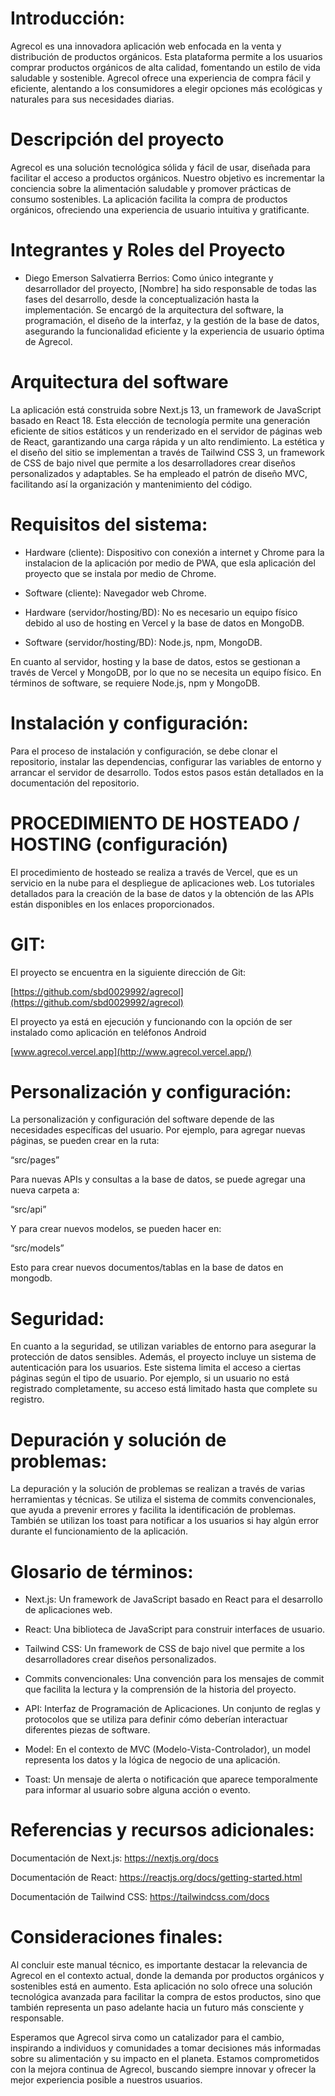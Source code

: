 # Introducción:

Agrecol es una innovadora aplicación web enfocada en la venta y distribución de productos orgánicos. Esta plataforma permite a los usuarios comprar productos orgánicos de alta calidad, fomentando un estilo de vida saludable y sostenible. Agrecol ofrece una experiencia de compra fácil y eficiente, alentando a los consumidores a elegir opciones más ecológicas y naturales para sus necesidades diarias.
# Descripción del proyecto
Agrecol es una solución tecnológica sólida y fácil de usar, diseñada para facilitar el acceso a productos orgánicos. Nuestro objetivo es incrementar la conciencia sobre la alimentación saludable y promover prácticas de consumo sostenibles. La aplicación facilita la compra de productos orgánicos, ofreciendo una experiencia de usuario intuitiva y gratificante.
# Integrantes y Roles del Proyecto
- Diego Emerson Salvatierra Berrios: Como único integrante y desarrollador del proyecto, [Nombre] ha sido responsable de todas las fases del desarrollo, desde la conceptualización hasta la implementación. Se encargó de la arquitectura del software, la programación, el diseño de la interfaz, y la gestión de la base de datos, asegurando la funcionalidad eficiente y la experiencia de usuario óptima de Agrecol.
# Arquitectura del software
La aplicación está construida sobre Next.js 13, un framework de JavaScript basado en React 18. Esta elección de tecnología permite una generación eficiente de sitios estáticos y un renderizado en el servidor de páginas web de React, garantizando una carga rápida y un alto rendimiento. La estética y el diseño del sitio se implementan a través de Tailwind CSS 3, un framework de CSS de bajo nivel que permite a los desarrolladores crear diseños personalizados y adaptables. Se ha empleado el patrón de diseño MVC, facilitando así la organización y mantenimiento del código.
# Requisitos del sistema:
- Hardware (cliente): Dispositivo con conexión a internet y Chrome para la instalacion de la aplicación por medio de PWA, que esla aplicación del proyecto que se instala por medio de Chrome.
  
- Software (cliente): Navegador web Chrome.
   
- Hardware (servidor/hosting/BD): No es necesario un equipo físico debido al uso de hosting en Vercel y la base de datos en MongoDB.
   
- Software (servidor/hosting/BD): Node.js, npm, MongoDB.
  
En cuanto al servidor, hosting y la base de datos, estos se gestionan a través de Vercel y MongoDB, por lo que no se necesita un equipo físico. En términos de software, se requiere Node.js, npm y MongoDB.
# Instalación y configuración:
Para el proceso de instalación y configuración, se debe clonar el repositorio, instalar las dependencias, configurar las variables de entorno y arrancar el servidor de desarrollo. Todos estos pasos están detallados en la documentación del repositorio.
# PROCEDIMIENTO DE HOSTEADO / HOSTING (configuración)
El procedimiento de hosteado se realiza a través de Vercel, que es un servicio en la nube para el despliegue de aplicaciones web. Los tutoriales detallados para la creación de la base de datos y la obtención de las APIs están disponibles en los enlaces proporcionados.
# GIT:
El proyecto se encuentra en la siguiente dirección de Git:

[https://github.com/sbd0029992/agrecol](https://github.com/sbd0029992/agrecol)

El proyecto ya está en ejecución y funcionando con la opción de ser instalado como aplicación en teléfonos Android

[www.agrecol.vercel.app](http://www.agrecol.vercel.app/)
# Personalización y configuración:
La personalización y configuración del software depende de las necesidades específicas del usuario. Por ejemplo, para agregar nuevas páginas, se pueden crear en la ruta:

“src/pages”

Para nuevas APIs y consultas a la base de datos, se puede agregar una nueva carpeta a:

“src/api”

Y para crear nuevos modelos, se pueden hacer en:

“src/models”

Esto para crear nuevos documentos/tablas en la base de datos en mongodb.
# Seguridad:
En cuanto a la seguridad, se utilizan variables de entorno para asegurar la protección de datos sensibles. Además, el proyecto incluye un sistema de autenticación para los usuarios. Este sistema limita el acceso a ciertas páginas según el tipo de usuario. Por ejemplo, si un usuario no está registrado completamente, su acceso está limitado hasta que complete su registro.
# Depuración y solución de problemas:
La depuración y la solución de problemas se realizan a través de varias herramientas y técnicas. Se utiliza el sistema de commits convencionales, que ayuda a prevenir errores y facilita la identificación de problemas. También se utilizan los toast para notificar a los usuarios si hay algún error durante el funcionamiento de la aplicación.
# Glosario de términos:
- Next.js: Un framework de JavaScript basado en React para el desarrollo de aplicaciones web.
  
- React: Una biblioteca de JavaScript para construir interfaces de usuario.
   
- Tailwind CSS: Un framework de CSS de bajo nivel que permite a los desarrolladores crear diseños personalizados.
  
- Commits convencionales: Una convención para los mensajes de commit que facilita la lectura y la comprensión de la historia del proyecto.
   
- API: Interfaz de Programación de Aplicaciones. Un conjunto de reglas y protocolos que se utiliza para definir cómo deberían interactuar diferentes piezas de software.
  
- Model: En el contexto de MVC (Modelo-Vista-Controlador), un model representa los datos y la lógica de negocio de una aplicación.
   
- Toast: Un mensaje de alerta o notificación que aparece temporalmente para informar al usuario sobre alguna acción o evento.
# Referencias y recursos adicionales:
Documentación de Next.js: https://nextjs.org/docs

Documentación de React: https://reactjs.org/docs/getting-started.html

Documentación de Tailwind CSS: https://tailwindcss.com/docs
# Consideraciones finales:
Al concluir este manual técnico, es importante destacar la relevancia de Agrecol en el contexto actual, donde la demanda por productos orgánicos y sostenibles está en aumento. Esta aplicación no solo ofrece una solución tecnológica avanzada para facilitar la compra de estos productos, sino que también representa un paso adelante hacia un futuro más consciente y responsable.

Esperamos que Agrecol sirva como un catalizador para el cambio, inspirando a individuos y comunidades a tomar decisiones más informadas sobre su alimentación y su impacto en el planeta. Estamos comprometidos con la mejora continua de Agrecol, buscando siempre innovar y ofrecer la mejor experiencia posible a nuestros usuarios.